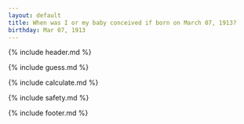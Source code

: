 ```yaml
---
layout: default
title: When was I or my baby conceived if born on March 07, 1913?
birthday: Mar 07, 1913
---
```


{% include header.md %}

{% include guess.md %}

{% include calculate.md %}

{% include safety.md %}

{% include footer.md %}



